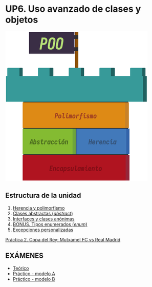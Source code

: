 # UP6. Uso avanzado de clases y objetos
![herencia](herencia.png)

## Estructura de la unidad
1.  [Herencia y polimorfismo](https://pbendom3.github.io/prog-1cfgs-daw/ups/UP6/6_1_herencia/index.html)
2.  [Clases abstractas (_abstract_)]()
3.  [Interfaces y clases anónimas]()
4.  [BONUS. Tipos enumerados (_enum_)]()
5.  [Excepciones personalizadas]()
   
[Práctica 2. Copa del Rey: Mutxamel FC vs Real Madrid]()

## EXÁMENES
- [Teórico](8_EXAMEN_TEÓRICO_UD6.pdf)
- [Práctico - modelo A](9_EXAMEN_PRÁCTICO_UD6.pdf)
- [Práctico - modelo B](10_EXAMEN_PRÁCTICO_UD6.pdf)
